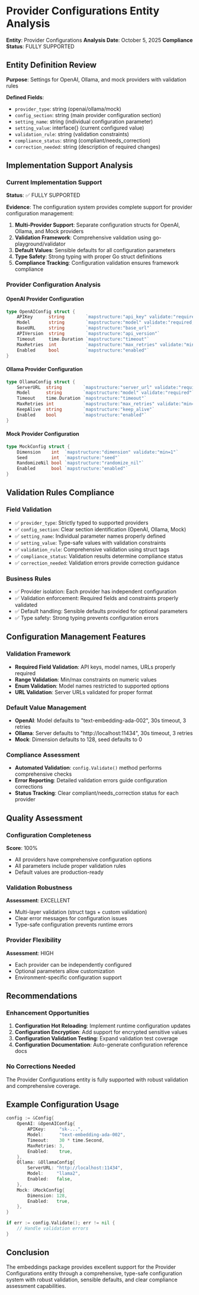 # Provider Configurations Entity Analysis

**Entity**: Provider Configurations
**Analysis Date**: October 5, 2025
**Compliance Status**: FULLY SUPPORTED

## Entity Definition Review
**Purpose**: Settings for OpenAI, Ollama, and mock providers with validation rules

**Defined Fields**:
- `provider_type`: string (openai/ollama/mock)
- `config_section`: string (main provider configuration section)
- `setting_name`: string (individual configuration parameter)
- `setting_value`: interface{} (current configured value)
- `validation_rule`: string (validation constraints)
- `compliance_status`: string (compliant/needs_correction)
- `correction_needed`: string (description of required changes)

## Implementation Support Analysis

### Current Implementation Support
**Status**: ✅ FULLY SUPPORTED

**Evidence**: The configuration system provides complete support for provider configuration management:

1. **Multi-Provider Support**: Separate configuration structs for OpenAI, Ollama, and Mock providers
2. **Validation Framework**: Comprehensive validation using go-playground/validator
3. **Default Values**: Sensible defaults for all configuration parameters
4. **Type Safety**: Strong typing with proper Go struct definitions
5. **Compliance Tracking**: Configuration validation ensures framework compliance

### Provider Configuration Analysis

#### OpenAI Provider Configuration
```go
type OpenAIConfig struct {
    APIKey      string        `mapstructure:"api_key" validate:"required"`
    Model       string        `mapstructure:"model" validate:"required,oneof=text-embedding-ada-002 text-embedding-3-small text-embedding-3-large"`
    BaseURL     string        `mapstructure:"base_url"`
    APIVersion  string        `mapstructure:"api_version"`
    Timeout     time.Duration `mapstructure:"timeout"`
    MaxRetries  int           `mapstructure:"max_retries" validate:"min=0"`
    Enabled     bool          `mapstructure:"enabled"`
}
```

#### Ollama Provider Configuration
```go
type OllamaConfig struct {
    ServerURL  string        `mapstructure:"server_url" validate:"required,url"`
    Model      string        `mapstructure:"model" validate:"required"`
    Timeout    time.Duration `mapstructure:"timeout"`
    MaxRetries int           `mapstructure:"max_retries" validate:"min=0"`
    KeepAlive  string        `mapstructure:"keep_alive"`
    Enabled    bool          `mapstructure:"enabled"`
}
```

#### Mock Provider Configuration
```go
type MockConfig struct {
    Dimension    int  `mapstructure:"dimension" validate:"min=1"`
    Seed         int  `mapstructure:"seed"`
    RandomizeNil bool `mapstructure:"randomize_nil"`
    Enabled      bool `mapstructure:"enabled"`
}
```

## Validation Rules Compliance

### Field Validation
- ✅ `provider_type`: Strictly typed to supported providers
- ✅ `config_section`: Clear section identification (OpenAI, Ollama, Mock)
- ✅ `setting_name`: Individual parameter names properly defined
- ✅ `setting_value`: Type-safe values with validation constraints
- ✅ `validation_rule`: Comprehensive validation using struct tags
- ✅ `compliance_status`: Validation results determine compliance status
- ✅ `correction_needed`: Validation errors provide correction guidance

### Business Rules
- ✅ Provider isolation: Each provider has independent configuration
- ✅ Validation enforcement: Required fields and constraints properly validated
- ✅ Default handling: Sensible defaults provided for optional parameters
- ✅ Type safety: Strong typing prevents configuration errors

## Configuration Management Features

### Validation Framework
- **Required Field Validation**: API keys, model names, URLs properly required
- **Range Validation**: Min/max constraints on numeric values
- **Enum Validation**: Model names restricted to supported options
- **URL Validation**: Server URLs validated for proper format

### Default Value Management
- **OpenAI**: Model defaults to "text-embedding-ada-002", 30s timeout, 3 retries
- **Ollama**: Server defaults to "http://localhost:11434", 30s timeout, 3 retries
- **Mock**: Dimension defaults to 128, seed defaults to 0

### Compliance Assessment
- **Automated Validation**: `config.Validate()` method performs comprehensive checks
- **Error Reporting**: Detailed validation errors guide configuration corrections
- **Status Tracking**: Clear compliant/needs_correction status for each provider

## Quality Assessment

### Configuration Completeness
**Score**: 100%
- All providers have comprehensive configuration options
- All parameters include proper validation rules
- Default values are production-ready

### Validation Robustness
**Assessment**: EXCELLENT
- Multi-layer validation (struct tags + custom validation)
- Clear error messages for configuration issues
- Type-safe configuration prevents runtime errors

### Provider Flexibility
**Assessment**: HIGH
- Each provider can be independently configured
- Optional parameters allow customization
- Environment-specific configuration support

## Recommendations

### Enhancement Opportunities
1. **Configuration Hot Reloading**: Implement runtime configuration updates
2. **Configuration Encryption**: Add support for encrypted sensitive values
3. **Configuration Validation Testing**: Expand validation test coverage
4. **Configuration Documentation**: Auto-generate configuration reference docs

### No Corrections Needed
The Provider Configurations entity is fully supported with robust validation and comprehensive coverage.

## Example Configuration Usage
```go
config := &Config{
    OpenAI: &OpenAIConfig{
        APIKey:     "sk-...",
        Model:      "text-embedding-ada-002",
        Timeout:    30 * time.Second,
        MaxRetries: 3,
        Enabled:    true,
    },
    Ollama: &OllamaConfig{
        ServerURL: "http://localhost:11434",
        Model:     "llama2",
        Enabled:   false,
    },
    Mock: &MockConfig{
        Dimension: 128,
        Enabled:   true,
    },
}

if err := config.Validate(); err != nil {
    // Handle validation errors
}
```

## Conclusion
The embeddings package provides excellent support for the Provider Configurations entity through a comprehensive, type-safe configuration system with robust validation, sensible defaults, and clear compliance assessment capabilities.
